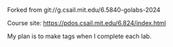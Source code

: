 Forked from git://g.csail.mit.edu/6.5840-golabs-2024

Course site: https://pdos.csail.mit.edu/6.824/index.html

My plan is to make tags when I complete each lab.
